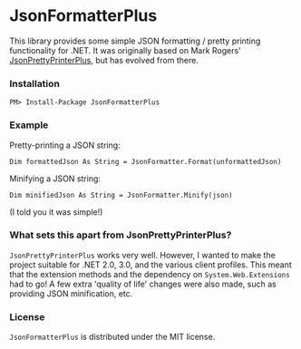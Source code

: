 JsonFormatterPlus
=================

This library provides some simple JSON formatting / pretty printing functionality for .NET.
It was originally based on Mark Rogers' [JsonPrettyPrinterPlus](http://www.markdavidrogers.com/oxitesample/Blog/json-pretty-printerbeautifier-library-for-net), but has evolved from there.

### Installation

`PM> Install-Package JsonFormatterPlus`

### Example

Pretty-printing a JSON string:

```vbnet
Dim formattedJson As String = JsonFormatter.Format(unformattedJson)
```

Minifying a JSON string:

```vbnet
Dim minifiedJson As String = JsonFormatter.Minify(json)
```

(I told you it was simple!)

### What sets this apart from JsonPrettyPrinterPlus?

``JsonPrettyPrinterPlus`` works very well. However, I wanted to make the project suitable for .NET 2.0, 3.0, and the various client profiles. This meant that the extension methods and the dependency on ``System.Web.Extensions`` had to go!
A few extra 'quality of life' changes were also made, such as providing JSON minification, etc.

### License

``JsonFormatterPlus`` is distributed under the MIT license.
